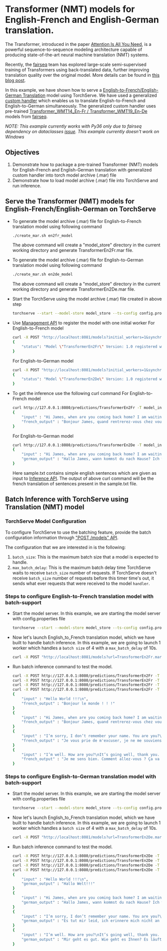 # Transformer (NMT) models for English-French and English-German translation.

The Transformer, introduced in the paper [Attention Is All You Need](https://arxiv.org/abs/1706.03762), is a powerful sequence-to-sequence modeling architecture capable of producing state-of-the-art neural machine translation (NMT) systems.

Recently, the [fairseq](https://github.com/pytorch/fairseq#join-the-fairseq-community) team has explored large-scale semi-supervised training of Transformers using back-translated data, further improving translation quality over the original model. More details can be found in [this blog post](https://engineering.fb.com/ai-research/scaling-neural-machine-translation-to-bigger-data-sets-with-faster-training-and-inference/).

In this example, we have shown how to serve a [English-to-French/English-German Translation](https://pytorch.org/hub/pytorch_fairseq_translation/#english-to-french-translation) model using TorchServe. We have used a generalized [custom handler](model_handler_generalized.py) which enables us to translate English-to-French and English-to-German simultaneously. The generalized custom handler uses pre-trained [Transformer_WMT14_En-Fr / Transformer_WMT19_En-De](https://github.com/pytorch/fairseq/blob/master/examples/translation/README.md ) models from [fairseq](https://github.com/pytorch/fairseq).

_NOTE: This example currently works with Py36 only due to fairseq dependency on dataclasses [issue](https://github.com/huggingface/transformers/issues/8638#issuecomment-790772391). This example currently doesn't work on Windows_

## Objectives
1. Demonstrate how to package a pre-trained Transformer (NMT) models for English-French and English-German translation with generalized custom handler into torch model archive (.mar) file
2. Demonstrate how to load model archive (.mar) file into TorchServe and run inference.

## Serve the Transformer (NMT) models for English-French/English-German on TorchServe

* To generate the model archive (.mar) file for English-to-French translation model using following command

    ```bash
    ./create_mar.sh en2fr_model
    ```
    The above command will create a "model_store" directory in the current working directory and generate TransformerEn2Fr.mar file.

* To generate the model archive (.mar) file for English-to-German translation model using following command

    ```bash
    ./create_mar.sh en2de_model
    ```
    The above command will create a "model_store" directory in the current working directory and generate TransformerEn2De.mar file.


* Start the TorchServe using the model archive (.mar) file created in above step

    ```bash
    torchserve --start --model-store model_store --ts-config config.properties
    ```

* Use [Management API](https://github.com/pytorch/serve/blob/master/docs/management_api.md#management-api) to register the model with one initial worker
	For English-to-French model
    ```bash
    curl -X POST "http://localhost:8081/models?initial_workers=1&synchronous=true&url=TransformerEn2Fr.mar"
    {
        "status": "Model \"TransformerEn2Fr\" Version: 1.0 registered with 1 initial workers"
    }
    ```
	For English-to-German model
	```bash
	curl -X POST "http://localhost:8081/models?initial_workers=1&synchronous=true&url=TransformerEn2De.mar"
    {
        "status": "Model \"TransformerEn2De\" Version: 1.0 registered with 1 initial workers"
    }
	```

* To get the inference use the following curl command
	For English-to-French model
    ```bash
    curl http://127.0.0.1:8080/predictions/TransformerEn2Fr -T model_input/sample.txt | json_pp
    {
        "input" : "Hi James, when are you coming back home? I am waiting for you.\nPlease come as soon as possible.",
        "french_output" : "Bonjour James, quand rentrerez-vous chez vous, je vous attends et je vous prie de venir le plus tôt possible."
    }
    ```
	For English-to-German model
	```bash
	curl http://127.0.0.1:8080/predictions/TransformerEn2De -T model_input/sample.txt | json_pp
    {
        "input" : "Hi James, when are you coming back home? I am waiting for you.\nPlease come as soon as possible.",
        "german_output" : "Hallo James, wann kommst du nach Hause? Ich warte auf dich. Bitte komm so bald wie möglich."
    }
	```
    Here sample.txt contains simple english sentences which are given as input to [Inference API](https://github.com/pytorch/serve/blob/master/docs/inference_api.md#predictions-api). The output of above curl command will be the french translation of sentences present in the sample.txt file.

## Batch Inference with TorchServe using Translation (NMT) model

### TorchServe Model Configuration

To configure TorchServe to use the batching feature, provide the batch configuration information through ["POST /models" API](https://github.com/pytorch/serve/blob/master/docs/batch_inference_with_ts.md#batch-inference-with-torchserve).

The configuration that we are interested in is the following:

1. `batch_size`: This is the maximum batch size that a model is expected to handle.
2. `max_batch_delay`: This is the maximum batch delay time TorchServe waits to receive `batch_size` number of requests. If TorchServe doesn't receive `batch_size` number of
requests before this timer time's out, it sends what ever requests that were received to the model `handler`.

### Steps to configure English-to-French translation model with batch-support

* Start the model server. In this example, we are starting the model server with config.properties file

    ```bash
    torchserve --start --model-store model_store --ts-config config.properties
    ```

* Now let's launch English_to_French translation model, which we have built to handle batch inference.
In this example, we are going to launch 1 worker which handles a `batch size` of 4 with a `max_batch_delay` of 10s.

    ```bash
    curl -X POST "http://localhost:8081/models?url=TransformerEn2Fr.mar&initial_workers=1&synchronous=true&batch_size=4&max_batch_delay=10000"
    ```

* Run batch inference command to test the model.

    ```bash
    curl -X POST http://127.0.0.1:8080/predictions/TransformerEn2Fr -T ./model_input/sample1.txt&
    curl -X POST http://127.0.0.1:8080/predictions/TransformerEn2Fr -T ./model_input/sample2.txt&
    curl -X POST http://127.0.0.1:8080/predictions/TransformerEn2Fr -T ./model_input/sample3.txt&
    curl -X POST http://127.0.0.1:8080/predictions/TransformerEn2Fr -T ./model_input/sample4.txt&
    {
        "input" : "Hello World !!!\n",
        "french_output" : "Bonjour le monde ! ! !"
    }
    {
        "input" : "Hi James, when are you coming back home? I am waiting for you.\nPlease come as soon as possible.\n",
        "french_output" : "Bonjour James, quand rentrerez-vous chez vous, je vous attends et je vous prie de venir le plus tôt possible."
    }
    {
        "input" : "I’m sorry, I don’t remember your name. You are you?\n",
        "french_output" : "Je vous prie de m'excuser, je ne me souviens pas de votre nom."
    }
    {
        "input" : "I’m well. How are you?\nIt’s going well, thank you. How are you doing?\nFine, thanks. And yourself?\n",
        "french_output" : "Je me sens bien. Comment allez-vous ? Ça va bien, merci. Comment allez-vous ?"
    }
    ```

### Steps to configure English-to-German translation model with batch-support

* Start the model server. In this example, we are starting the model server with config.properties file

    ```bash
    torchserve --start --model-store model_store --ts-config config.properties
    ```

* Now let's launch English_to_French translation model, which we have built to handle batch inference.
In this example, we are going to launch 1 worker which handles a `batch size` of 4 with a `max_batch_delay` of 10s.

    ```bash
    curl -X POST "http://localhost:8081/models?url=TransformerEn2De.mar&initial_workers=1&synchronous=true&batch_size=4&max_batch_delay=10000"
    ```

* Run batch inference command to test the model.

    ```bash
	curl -X POST http://127.0.0.1:8080/predictions/TransformerEn2De -T ./model_input/sample1.txt&
	curl -X POST http://127.0.0.1:8080/predictions/TransformerEn2De -T ./model_input/sample2.txt&
	curl -X POST http://127.0.0.1:8080/predictions/TransformerEn2De -T ./model_input/sample3.txt&
	curl -X POST http://127.0.0.1:8080/predictions/TransformerEn2De -T ./model_input/sample4.txt&
    {
        "input" : "Hello World !!!\n",
        "german_output" : "Hallo Welt!!!"
    }
    {
        "input" : "Hi James, when are you coming back home? I am waiting for you.\nPlease come as soon as possible.\n",
        "german_output" : "Hallo James, wann kommst du nach Hause? Ich warte auf dich. Bitte komm so bald wie möglich."
    }
    {
        "input" : "I’m sorry, I don’t remember your name. You are you?\n",
        "german_output" : "Es tut mir leid, ich erinnere mich nicht an Ihren Namen. Sie sind es?"
    }
    {
        "input" : "I’m well. How are you?\nIt’s going well, thank you. How are you doing?\nFine, thanks. And yourself?\n",
        "german_output" : "Mir geht es gut. Wie geht es Ihnen? Es läuft gut, danke. Wie geht es Ihnen? Gut, danke. Und sich selbst?"
    }
    ```
